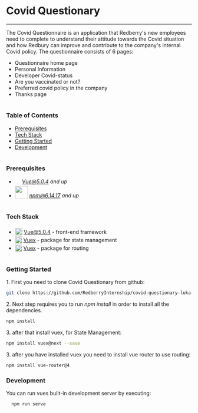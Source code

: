  <h1 >Covid Questionary</h1>

---
The Covid Questionnaire is an application that Redberry's new employees need to complete to understand their attitude towards the Covid situation and how Redbury can improve and contribute to the company's internal Covid policy.
The questionnaire consists of 6 pages:
* Questionnaire home page
* Personal Information
* Developer Covid-status
* Are you vaccinated or not?
* Preferred covid policy in the company
* Thanks page

#
### Table of Contents
* [Prerequisites](#prerequisites)
* [Tech Stack](#tech-stack)
* [Getting Started](#getting-started)
* [Development](#development)

#
### Prerequisites

* <img src="https://upload.wikimedia.org/wikipedia/commons/thumb/9/95/Vue.js_Logo_2.svg/512px-Vue.js_Logo_2.svg.png?20170919082558" height="15" style="position: relative; top: 4px" /> *Vue@5.0.4 and up*
* <img src="https://upload.wikimedia.org/wikipedia/commons/thumb/d/db/Npm-logo.svg/540px-Npm-logo.svg.png?20140904162625" width="35" style="position: relative; top: 4px" /> *npm@6.14.17 and up*


#
### Tech Stack 

* <img src="https://upload.wikimedia.org/wikipedia/commons/thumb/9/95/Vue.js_Logo_2.svg/512px-Vue.js_Logo_2.svg.png?20170919082558" height="20" style="position: relative; top: 4px" /> [Vue@5.0.4](https://vuejs.org/) - front-end framework
* <img src="https://user-images.githubusercontent.com/7110136/29002857-9e802f08-7ab4-11e7-9c31-604b5d0d0c19.png" height="19" style="position: relative; top: 4px" /> [Vuex](https://vuex.vuejs.org/guide/) - package for state management
* <img src="https://user-images.githubusercontent.com/7110136/29002858-a09570d2-7ab4-11e7-8faa-5dd6d4458b0d.png" height="19" style="position: relative; top: 4px" /> [Vuex](https://router.vuejs.org/) - package for routing

#
### Getting Started
1\. First you need to clone Covid Questionary from github:
```sh
git clone https://github.com/RedberryInternship/covid-questionary-luka-kurdadze.git
```

2\. Next step requires you to run *npm install* in order to install all the dependencies.
```sh
npm install
```

3\. after that install vuex, for State Management:
```sh
npm install vuex@next --save
```
3\. after you have installed vuex you need to install vue router to use routing:
```sh
npm install vue-router@4
```

### Development

You can run vues built-in development server by executing:

```sh
  npm run serve
```